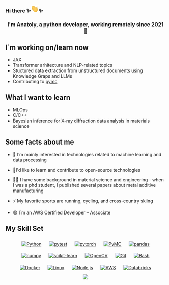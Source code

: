 ### Hi there ✨<img src="https://raw.githubusercontent.com/Milesq/Milesq/master/assets/Hi.gif" width="25px">✨
<!--
![header-image](github-header-image.png)
-->
<!--
**aerubanov/aerubanov** is a ✨ _special_ ✨ repository because its `README.md` (this file) appears on your GitHub profile.

Here are some ideas to get you started:

- 🔭 I’m currently working on ...
- 🌱 I’m currently learning ...
- 👯 I’m looking to collaborate on ...
- 🤔 I’m looking for help with ...
- 💬 Ask me about ...
- 📫 How to reach me: ...
- 😄 Pronouns: ...
- ⚡ Fun fact: ...
-->
### <div align="center">I'm Anatoly, a python developer, working remotely since 2021 🚀</div>  

## I`m working on/learn now
- JAX
- Transformer arhitecture and NLP-related topics
- Stuctured data extraction from unstructured documents using Knowledge Graps and LLMs
- Contributing to [pymc](https://github.com/pymc-devs/pymc)

## What I want to learn
- MLOps
- C/C++
- Bayesian inference for X-ray diffraction data analysis in materials science

## Some facts about me
- 🔭 I’m mainly interested in technologies related to machine learning and data processing 
  

- 🌱I'd like to learn and contribute to open-source technologies
  

- 👨‍🎓 I have some background in material science and engineering -  when I was a phd student, I published several papers about metal additive manufacturing   
  

- ⚡ My favorite sports are running, cycling, and cross-country skiing

- 😄 I`m an AWS Certified Developer – Associate



## My Skill Set  
<div align="center">
<a href="https://www.python.org/" target="_blank"><img style="margin: 10px" src="https://profilinator.rishav.dev/skills-assets/python-original.svg" alt="Python" height="50" /></a>
<a href="https://docs.pytest.org/en/stable/" target="_blank"><img style="margin: 10px" src="https://github.com/pytest-dev/pytest/blob/10056865d2a4784934ce043908a0e78d0578f677/doc/en/img/pytest_logo_curves.svg#L4" alt="pytest" height="50" /></a> 
<a href="https://pytorch.org/" target="_blank"><img style="margin: 10px" src="https://profilinator.rishav.dev/skills-assets/pytorch-icon.svg" alt="pytorch" height="50" /></a>
<a href="https://www.pymc.io/welcome.html" target="_blank"><img style="margin: 10px" src="https://cdn.rawgit.com/pymc-devs/pymc/main/docs/logos/svg/PyMC_banner.svg" alt="PyMC" height="50" /></a> 
<a href="https://pandas.pydata.org/" target="_blank"><img style="margin: 10px" src="https://pandas.pydata.org/static/img/pandas.svg" alt="pandas" height="50" /></a>
<a href="https://numpy.org/" target="_blank"><img style="margin: 10px" src="https://github.com/numpy/numpy/blob/main/branding/logo/primary/numpylogo.svg" alt="numpy" height="50" /></a>
<a href="https://scikit-learn.org/stable/" target="_blank"><img style="margin: 10px" src="https://scikit-learn.org/stable/_images/scikit-learn-logo-notext.png" alt="scikit-learn" height="50" /></a>
<a href="https://opencv.org/" target="_blank"><img style="margin: 10px" src="https://profilinator.rishav.dev/skills-assets/opencv-icon.svg" alt="OpenCV" height="50" /></a>  
<a href="https://github.com/" target="_blank"><img style="margin: 10px" src="https://profilinator.rishav.dev/skills-assets/git-scm-icon.svg" alt="Git" height="50" /></a>
<a href="https://www.gnu.org/software/bash/" target="_blank"><img style="margin: 10px" src="https://profilinator.rishav.dev/skills-assets/gnu_bash-icon.svg" alt="Bash" height="50" /></a>
<a href="https://www.docker.com/" target="_blank"><img style="margin: 10px" src="https://www.docker.com/wp-content/uploads/2022/03/vertical-logo-monochromatic.png" alt="Docker" height="50" /></a>
<a href="https://www.linux.org/" target="_blank"><img style="margin: 10px" src="https://profilinator.rishav.dev/skills-assets/linux-original.svg" alt="Linux" height="50" /></a>
<a href="https://nodejs.org/" target="_blank"><img style="margin: 10px" src="https://profilinator.rishav.dev/skills-assets/nodejs-original-wordmark.svg" alt="Node.js" height="50" /></a>
<a href="https://www.credly.com/badges/a012f7b2-2905-462b-b1c0-a790081d3a65/public_url"><img style="margin: 10px" src="https://images.credly.com/size/110x110/images/b9feab85-1a43-4f6c-99a5-631b88d5461b/image.png" alt="AWS" height="50" /></a>
<a href="https://www.databricks.com/" target="_blank"><img style="margin: 10px" src="https://upload.wikimedia.org/wikipedia/commons/6/63/Databricks_Logo.png" alt="Databricks" height="50" /></a>

</div>

<div align="center">
<img src="https://komarev.com/ghpvc/?username=aerubanov&&style=flat-square" align="center" />
</div>  

